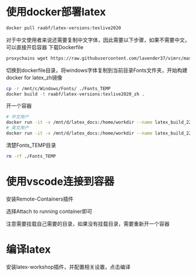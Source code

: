 # 使用docker部署latex
```bash
docker pull raabf/latex-versions:texlive2020
```

对于中文使用者来说还需要复制中文字体，因此需要以下步骤，如果不需要中文，可以直接开启容器
下载Dockerfile
```bash
proxychains wget https://raw.githubusercontent.com/lavender37/vimrc/master/vscode_latex/Dockerfile
```

切换到dockerfile目录，将windows字体复制到当前目录Fonts文件夹，开始构建docker for latex_zh镜像
```bash
cp -r /mnt/c/Windows/Fonts/ ./Fonts_TEMP
docker build -t raabf/latex-versions:texlive2020_zh .
```

开一个容器
```bash
# 中文用户
docker run -it -v /mnt/d/latex_docs:/home/workdir --name latex_build_22 raabf/latex-versions:texlive2020_zh /bin/bash
# 英文用户
docker run -it -v /mnt/d/latex_docs:/home/workdir --name latex_build_22 raabf/latex-versions:texlive2020 /bin/bash
```

清楚Fonts_TEMP目录
```bash
rm -rf ./Fonts_TEMP
```

# 使用vscode连接到容器
安装Remote-Containers插件

选择Attach to running container即可

注意需要挂载自己需要的目录，如果没有挂载目录，需要重新开一个容器

# 编译latex
安装latex-workshop插件，并配置相关设置，点击编译